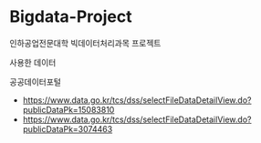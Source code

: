 # Bigdata-Project
인하공업전문대학 빅데이터처리과목 프로젝트

사용한 데이터

공공데이터포털
- https://www.data.go.kr/tcs/dss/selectFileDataDetailView.do?publicDataPk=15083810
- https://www.data.go.kr/tcs/dss/selectFileDataDetailView.do?publicDataPk=3074463
